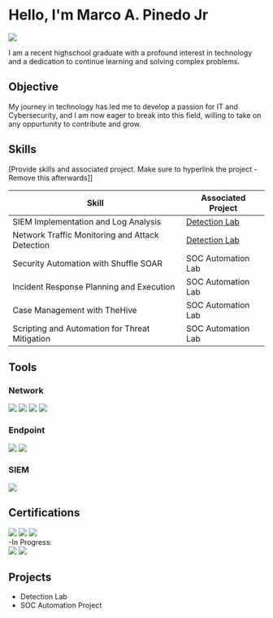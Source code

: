 # Hello, I'm Marco A. Pinedo Jr
<a href="www.linkedin.com/in/marco-pinedo-821206285"><img src="https://img.shields.io/badge/-LinkedIn-0072b1?&style=for-the-badge&logo=linkedin&logoColor=white" /></a>

I am a recent highschool graduate with a profound interest in technology and a dedication to continue learning and solving complex problems.

## Objective

My journey in technology has led me to develop a passion for IT and Cybersecurity, and I am now eager to break into this field, willing to take on any oppurtunity to contribute and grow.

## Skills
[Provide skills and associated project. Make sure to hyperlink the project - Remove this afterwards]]

| Skill                                         | Associated Project         |
|-----------------------------------------------|----------------------------|
| SIEM Implementation and Log Analysis          | <a href="https://google.com">Detection Lab</a>|
| Network Traffic Monitoring and Attack Detection | <a href="https://google.com">Detection Lab</a>|
| Security Automation with Shuffle SOAR         | SOC Automation Lab|
| Incident Response Planning and Execution      | SOC Automation Lab|
| Case Management with TheHive                  | SOC Automation Lab|
| Scripting and Automation for Threat Mitigation | SOC Automation Lab|

## Tools

### Network
<div>
    <img src="https://img.shields.io/badge/-Wireshark-1679A7?&style=for-the-badge&logo=Wireshark&logoColor=white" />
    <img src="https://img.shields.io/badge/-Cisco%20Packet%20Tracer-1BA0D7?&style=for-the-badge&logo=cisco&logoColor=white" />
    <img src="https://img.shields.io/badge/-Active%20Directory-0078D4?&style=for-the-badge&logo=Active%20Directory&logoColor=white" />
    <img src="https://img.shields.io/badge/-pfSense-333333?&style=for-the-badge&logo=pfSense&logoColor=E36200" />

</div>

### Endpoint
<div>
    <img src="https://img.shields.io/badge/-Microsoft_Defender_for_Endpoint-00A4EF?&style=for-the-badge&logo=Microsoft&logoColor=white" />
    <img src="https://img.shields.io/badge/-Velociraptor-4B275F?&style=for-the-badge&logo=Velociraptor&logoColor=white" />
</div>

### SIEM
<div>
    <img src="https://img.shields.io/badge/-Splunk-000000?&style=for-the-badge&logo=Splunk&logoColor=white" />
</div>

## Certifications
<div>
<img src="https://img.shields.io/badge/-Network%2B-007ACC?&style=for-the-badge&logo=CompTIA&logoColor=white" />
<img src="https://img.shields.io/badge/-A%2B-4D4D4D?&style=for-the-badge&logo=CompTIA&logoColor=white" />
<img src="https://img.shields.io/badge/-ISC2%20CC-003366?style=for-the-badge&logo=ISC2&logoColor=white" />
    
<br>
-In Progress:

<br>
<img src="https://img.shields.io/badge/-Security%2B-FF0000?&style=for-the-badge&logo=CompTIA&logoColor=white" />
<img src="https://img.shields.io/badge/-Linux%2B-1793D1?style=for-the-badge&logo=Linux&logoColor=white" />

</div>

## Projects
- Detection Lab
- SOC Automation Project
